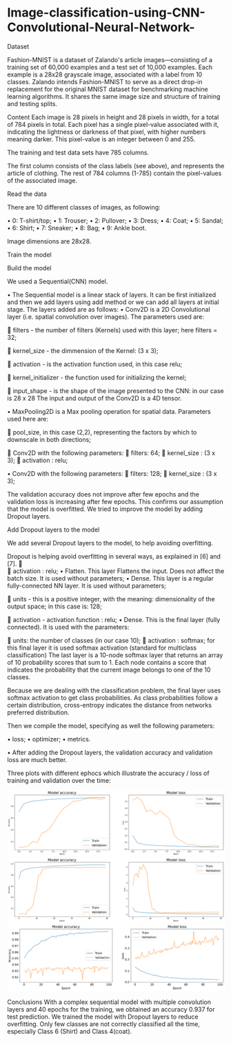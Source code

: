 # Image-classification-using-CNN-Convolutional-Neural-Network-

Dataset

Fashion-MNIST is a dataset of Zalando's article images—consisting of a training set of 60,000 examples and a test set of 10,000 examples. Each example is a 28x28 grayscale image, associated with a label from 10 classes. Zalando intends Fashion-MNIST to serve as a direct drop-in replacement for the original MNIST dataset for benchmarking machine learning algorithms. It shares the same image size and structure of training and testing splits.

Content
Each image is 28 pixels in height and 28 pixels in width, for a total of 784 pixels in total.
Each pixel has a single pixel-value associated with it, indicating the lightness or darkness of that pixel, with higher numbers meaning darker. This pixel-value is an integer between 0 and 255.

The training and test data sets have 785 columns.

The first column consists of the class labels (see above), and represents the article of clothing.
The rest of 784 columns (1-785) contain the pixel-values of the associated image.

Read the data

There are 10 different classes of images, as following:

•	0: T-shirt/top;
•	1: Trouser;
•	2: Pullover;
•	3: Dress;
•	4: Coat;
•	5: Sandal;
•	6: Shirt;
•	7: Sneaker;
•	8: Bag;
•	9: Ankle boot.

Image dimensions are 28x28.


Train the model

Build the model

We used a Sequential(CNN) model.

•	The Sequential model is a linear stack of layers. It can be first initialized and then we add layers using add method or we can add all layers at initial stage. The layers added are as follows:
•	Conv2D is a 2D Convolutional layer (i.e. spatial convolution over images). The parameters used are:

	filters - the number of filters (Kernels) used with this layer; here filters = 32;

	kernel_size - the dimmension of the Kernel: (3 x 3);

	activation - is the activation function used, in this case relu;

	kernel_initializer - the function used for initializing the kernel;

	input_shape - is the shape of the image presented to the CNN: in our case is 28 x 28 The input and output of the Conv2D is a 4D tensor.

•	MaxPooling2D is a Max pooling operation for spatial data. Parameters used here are:

	pool_size, in this case (2,2), representing the factors by which to downscale in both directions;

	Conv2D with the following parameters:
	filters: 64;
	kernel_size : (3 x 3);
	activation : relu;

•	Conv2D with the following parameters:
	filters: 128;
	kernel_size : (3 x 3);
                         

The validation accuracy does not improve after few epochs and the validation loss is increasing after few epochs. This confirms our assumption that the model is overfitted. We tried to improve the model by adding Dropout layers.

Add Dropout layers to the model

We add several Dropout layers to the model, to help avoiding overfitting.

Dropout is helping avoid overfitting in several ways, as explained in [6] and [7].
	
	activation : relu;
•	Flatten. This layer Flattens the input. Does not affect the batch size. It is used without parameters;
•	Dense. This layer is a regular fully-connected NN layer. It is used without parameters;

	units - this is a positive integer, with the meaning: dimensionality of the output space; in this case is: 128;

	activation - activation function : relu;
•	Dense. This is the final layer (fully connected). It is used with the parameters:

	units: the number of classes (in our case 10);
	activation : softmax; for this final layer it is used softmax activation (standard for multiclass classification)
The last layer is a 10-node softmax layer that returns an array of 10 probability scores that sum to 1. Each node contains a score that indicates the probability that the current image belongs to one of the 10 classes.

Because we are dealing with the classification problem, the final layer uses softmax activation to get class probabilities. As class probabilities follow a certain distribution, cross-entropy indicates the distance from networks preferred distribution.

Then we compile the model, specifying as well the following parameters:

•	loss;
•	optimizer;
•	metrics.

•	After adding the Dropout layers, the validation accuracy and validation loss are much better. 

Three plots with different ephocs which illustrate the accuracy / loss of training and validation over the time:

![alt text](https://github.com/Sadvisandhya/Image-classification-using-CNN-Convolutional-Neural-Network-/blob/main/mod_acc_2.png?raw=true)
![alt text](https://github.com/Sadvisandhya/Image-classification-using-CNN-Convolutional-Neural-Network-/blob/main/mod_acc_1.png?raw=true)
![alt text](https://github.com/Sadvisandhya/Image-classification-using-CNN-Convolutional-Neural-Network-/blob/main/mod_acc_3.png?raw=true)

Conclusions
With a complex sequential model with multiple convolution layers and 40 epochs for the training, we obtained an accuracy 0.937 for test prediction. We trained the model with Dropout layers to reduce overfitting.
Only few classes are not correctly classified all the time, especially Class 6 (Shirt) and Class 4(coat).
